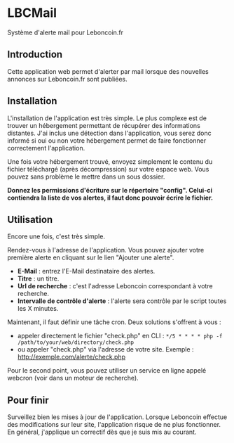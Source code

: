 LBCMail
======

Système d'alerte mail pour Leboncoin.fr

## Introduction

Cette application web permet d'alerter par mail lorsque des nouvelles annonces sur Leboncoin.fr sont publiées.

## Installation

L'installation de l'application est très simple.
Le plus complexe est de trouver un hébergement permettant de récupérer des informations distantes.
J'ai inclus une détection dans l'application, vous serez donc informé si oui ou non votre hébergement permet de faire fonctionner correctement l'application.

Une fois votre hébergement trouvé, envoyez simplement le contenu du fichier téléchargé (après décompression) sur votre espace web. Vous pouvez sans problème le mettre dans un sous dossier.

**Donnez les permissions d'écriture sur le répertoire "config". Celui-ci contiendra la liste de vos alertes, il faut donc pouvoir écrire le fichier.**

## Utilisation

Encore une fois, c'est très simple.

Rendez-vous à l'adresse de l'application. Vous pouvez ajouter votre première alerte en cliquant sur le lien "Ajouter une alerte".

* **E-Mail** : entrez l'E-Mail destinataire des alertes.
* **Titre** : un titre. 
* **Url de recherche** : c'est l'adresse Leboncoin correspondant à votre recherche. 
* **Intervalle de contrôle d'alerte** : l'alerte sera contrôle par le script toutes les X minutes. 

Maintenant, il faut définir une tâche cron. Deux solutions s'offrent à vous :

* appeler directement le fichier "check.php" en CLI :
`*/5 * * * * php -f /path/to/your/web/directory/check.php`
* ou appeler "check.php" via l'adresse de votre site. Exemple : http://exemple.com/alerte/check.php

Pour le second point, vous pouvez utiliser un service en ligne appelé webcron (voir dans un moteur de recherche).


## Pour finir

Surveillez bien les mises à jour de l'application. Lorsque Leboncoin effectue des modifications sur leur site, l'application risque de ne plus fonctionner. En général, j'applique un correctif dès que je suis mis au courant.
